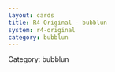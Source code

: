 ```yaml
---
layout: cards
title: R4 Original - bubblun
system: r4-original
category: bubblun
---
```

<div class="alert alert-secondary mb-4"><span class="i18n innerHTML-category">Category: </span><span class="i18n innerHTML-cat-bubblun">bubblun</span></div>
